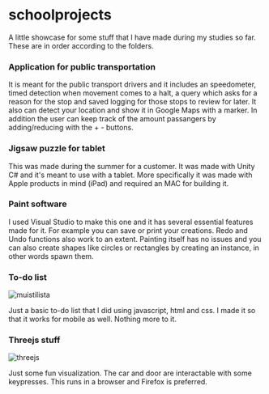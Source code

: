 # schoolprojects
A little showcase for some stuff that I have made during my studies so far. These are in order according to the folders.
<h3>Application for public transportation</h3>

It is meant for the public transport drivers and it includes an speedometer, timed detection when movement comes to a halt, a query which asks for a reason for the stop
and saved logging for those stops to review for later. It also can detect your location and show it in Google Maps with a marker. In addition the user can keep track of the amount passangers by adding/reducing with the + - buttons. 

<h3>Jigsaw puzzle for tablet</h3>

This was made during the summer for a customer. It was made with Unity C# and it's meant to use with a tablet. More specifically it was made with Apple products in mind (iPad) and required an MAC for building it. 

<h3>Paint software</h3>

I used Visual Studio to make this one and it has several essential features made for it. For example you can save or print your creations. Redo and Undo functions also work to an extent. Painting itself has no issues and you can also create shapes like circles or rectangles by creating an instance, in other words spawn them.

<h3>To-do list</h3>

![muistilista](https://user-images.githubusercontent.com/41001254/55139142-b7cc8680-513d-11e9-82a5-26e1a89f20e8.PNG)

Just a basic to-do list that I did using javascript, html and css. I made it so that it works for mobile as well. Nothing more to it.

<h3>Threejs stuff</h3>

![threejs](https://user-images.githubusercontent.com/41001254/55139440-74bee300-513e-11e9-877b-c7f604104fdd.PNG)

Just some fun visualization. The car and door are interactable with some keypresses. This runs in a browser and Firefox is preferred.
